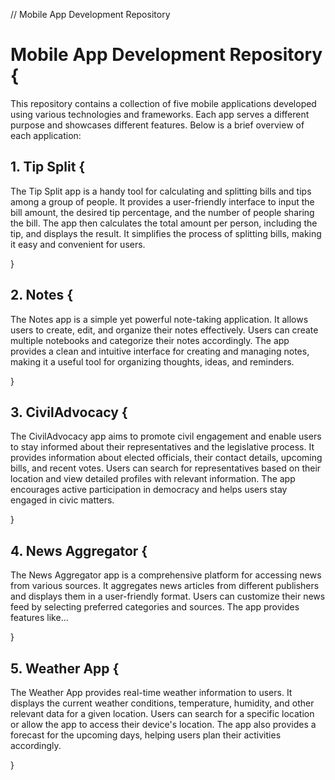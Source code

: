 // Mobile App Development Repository

# Mobile App Development Repository {

This repository contains a collection of five mobile applications developed using various technologies and frameworks. Each app serves a different purpose and showcases different features. Below is a brief overview of each application:

## 1. Tip Split {

The Tip Split app is a handy tool for calculating and splitting bills and tips among a group of people. It provides a user-friendly interface to input the bill amount, the desired tip percentage, and the number of people sharing the bill. The app then calculates the total amount per person, including the tip, and displays the result. It simplifies the process of splitting bills, making it easy and convenient for users.

}

## 2. Notes {

The Notes app is a simple yet powerful note-taking application. It allows users to create, edit, and organize their notes effectively. Users can create multiple notebooks and categorize their notes accordingly. The app provides a clean and intuitive interface for creating and managing notes, making it a useful tool for organizing thoughts, ideas, and reminders.

}

## 3. CivilAdvocacy {

The CivilAdvocacy app aims to promote civil engagement and enable users to stay informed about their representatives and the legislative process. It provides information about elected officials, their contact details, upcoming bills, and recent votes. Users can search for representatives based on their location and view detailed profiles with relevant information. The app encourages active participation in democracy and helps users stay engaged in civic matters.

}

## 4. News Aggregator {

The News Aggregator app is a comprehensive platform for accessing news from various sources. It aggregates news articles from different publishers and displays them in a user-friendly format. Users can customize their news feed by selecting preferred categories and sources. The app provides features like...

}

## 5. Weather App {

The Weather App provides real-time weather information to users. It displays the current weather conditions, temperature, humidity, and other relevant data for a given location. Users can search for a specific location or allow the app to access their device's location. The app also provides a forecast for the upcoming days, helping users plan their activities accordingly.

}
